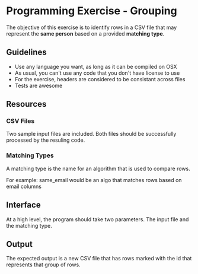 # Programming Exercise - Grouping

The objective of this exercise is to identify rows in a CSV file that
may represent the __same person__ based on a provided **matching type**.

## Guidelines

* Use any language you want, as long as it can be compiled on OSX
* As usual, you can't use any code that you don't have license to use
* For the exercise, headers are considered to be consistant across files
* Tests are awesome

## Resources

### CSV Files

Two sample input files are included. Both files should be successfully
processed by the resuling code.

### Matching Types

A matching type is the name for an algorithm that is used to
compare rows.

For example: same_email would be an algo that matches rows based
on email columns

## Interface

At a high level, the program should take two parameters. The input file
and the matching type.

## Output

The expected output is a new CSV file that has rows marked with the id
that represents that group of rows.
